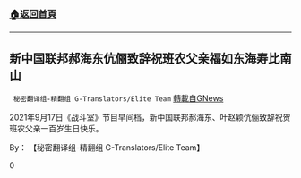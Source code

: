###  [:house:返回首頁](https://github.com/ourhimalayas/txt)
---


## 新中国联邦郝海东伉俪致辞祝班农父亲福如东海寿比南山
` 秘密翻译组-精翻组 G-Translators/Elite Team` [轉載自GNews](https://gnews.org/zh-hans/1544993/)

2021年9月17日《战斗室》节目早间档，新中国联邦郝海东、叶赵颖伉俪致辞祝贺班农父亲一百岁生日快乐。

By： 【秘密翻译组-精翻组 G-Translators/Elite Team】

0
